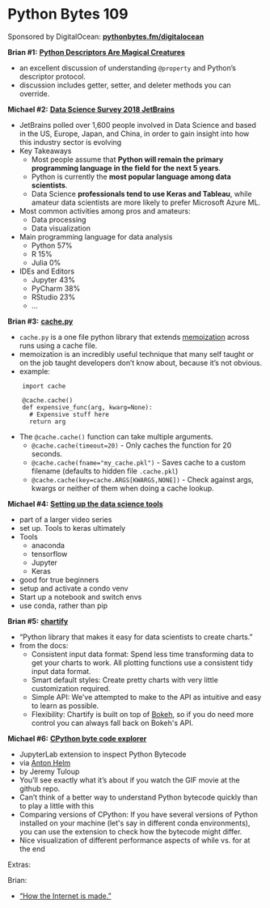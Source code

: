 # Python Bytes 109
Sponsored by DigitalOcean: [**pythonbytes.fm/digitalocean**](https://pythonbytes.fm/digitalocean)

**Brian #1:** [**Python Descriptors Are Magical Creatures**](https://pabloariasal.github.io/2018/11/25/python-descriptors/)

- an excellent discussion of understanding `@property` and Python’s descriptor protocol.
- discussion includes getter, setter, and deleter methods you can override.

**Michael #2:** [**Data Science Survey 2018 JetBrains**](https://www.jetbrains.com/research/data-science-2018/)

- JetBrains polled over 1,600 people involved in Data Science and based in the US, Europe, Japan, and China, in order to gain insight into how this industry sector is evolving
- Key Takeaways
	- Most people assume that **Python will remain the primary programming language in the field for the next 5 years**.
	- Python is currently the **most popular language among data scientists**.  
	- Data Science **professionals tend to use Keras and Tableau**, while amateur data scientists are more likely to prefer Microsoft Azure ML. 
- Most common activities among pros and amateurs: 
	- Data processing
	- Data visualization
- Main programming language for data analysis
	- Python 57%
	- R 15%
	- Julia 0%
- IDEs and Editors
	- Jupyter 43%
	- PyCharm 38%
	- RStudio 23%
	- …

**Brian #3:** [**cache.py**](https://github.com/bwasti/cache.py)

- `cache.py` is a one file python library that extends [memoization](https://en.wikipedia.org/wiki/Memoization) across runs using a cache file.
- memoization is an incredibly useful technique that many self taught or on the job taught developers don’t know about, because it’s not obvious.
- example:

```
    import cache
    
    @cache.cache()
    def expensive_func(arg, kwarg=None):
      # Expensive stuff here
      return arg
```

- The `@cache.cache()` function can take multiple arguments.
	- `@cache.cache(timeout=20)` - Only caches the function for 20 seconds.
	- `@cache.cache(fname="my_cache.pkl")` - Saves cache to a custom filename (defaults to hidden file `.cache.pkl`)
	- `@cache.cache(key=cache.ARGS[KWARGS,NONE])` - Check against args, kwargs or neither of them when doing a cache lookup.

**Michael #4:** [**Setting up the data science tools**](https://www.youtube.com/watch?v=Ksu5zZIdfH0)

- part of a larger video series
- set up. Tools to keras ultimately
- Tools
	- anaconda
	- tensorflow
	- Jupyter
	- Keras
- good for true beginners 
- setup and activate a condo venv 
- Start up a notebook and switch envs 
- use conda, rather than pip

**Brian #5:** [**chartify**](https://github.com/spotify/chartify)

- “Python library that makes it easy for data scientists to create charts.”
- from the docs:
	- Consistent input data format: Spend less time transforming data to get your charts to work. All plotting functions use a consistent tidy input data format.
	- Smart default styles: Create pretty charts with very little customization required.
	- Simple API: We've attempted to make to the API as intuitive and easy to learn as possible.
	- Flexibility: Chartify is built on top of [Bokeh](http://bokeh.pydata.org/en/latest/), so if you do need more control you can always fall back on Bokeh's API.

**Michael #6:** [**CPython byte code explorer**](https://github.com/jtpio/jupyterlab-python-bytecode)

- JupyterLab extension to inspect Python Bytecode
- via [Anton Helm](https://twitter.com/HelmAnton/status/1043892163942199297)
- by Jeremy Tuloup
- You’ll see exactly what it’s about if you watch the GIF movie at the github repo.
- Can’t think of a better way to understand Python bytecode quickly than to play a little with this
- Comparing versions of CPython: If you have several versions of Python installed on your machine (let's say in different conda environments), you can use the extension to check how the bytecode might differ.
- Nice visualization of different performance aspects of while vs. for at the end

Extras:

Brian: 

-  [“How the Internet is made.”](https://www.reddit.com/r/funny/comments/a1vxu0/how_the_internet_is_made/) 
